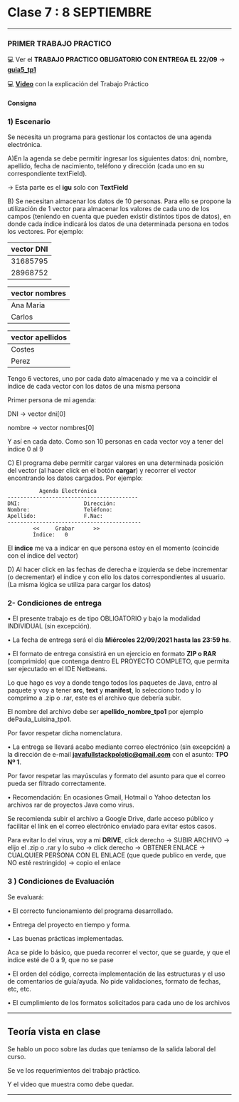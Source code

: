 # Clase 7 : 8 SEPTIEMBRE

---
### PRIMER TRABAJO PRACTICO

:computer: Ver el **TRABAJO PRACTICO OBLIGATORIO CON ENTREGA EL 22/09** -> [**guia5_tp1**](https://github.com/eugenia1984/diploUTNVM-PoloTIC-SiliconMisiones-Java/tree/main/polotic_siliconmisiones/guia5_tp1)

:computer: [**Video**](https://www.youtube.com/watch?v=HTH5nPYE8HA) con la explicación del Trabajo Práctico

#### Consigna

### 1) Escenario
Se necesita un programa para gestionar los contactos de una agenda electrónica.

A)En la agenda se debe permitir ingresar los siguientes datos: dni, nombre, apellido, fecha
de nacimiento, teléfono y dirección (cada uno en su correspondiente textField).

-> Esta parte es el **igu** solo con **TextField**

B) Se necesitan almacenar los datos de 10 personas. Para ello se propone la utilización de
1 vector para almacenar los valores de cada uno de los campos (teniendo en cuenta
que pueden existir distintos tipos de datos), en donde cada índice indicará los datos de
una determinada persona en todos los vectores. Por ejemplo:


| vector DNI |
| ---------- |
| 31685795 |
| 28968752 |


| vector nombres |
| -------------- |
| Ana Maria |
| Carlos |

| vector apellidos |
| ---------------- |
| Costes |
| Perez |

Tengo 6 vectores, uno por cada dato almacenado y me va a coincidir el índice de cada vector con los datos de una misma persona

Primer persona de mi agenda:

DNI -> vector dni[0]

nombre -> vector nombres[0]

Y así en cada dato. Como son 10 personas en cada vector voy a tener del índice 0 al 9

C) El programa debe permitir cargar valores en una determinada posición del vector (al
hacer click en el botón **cargar**) y recorrer el vector encontrando los datos cargados. Por
ejemplo:

```
          Agenda Electrónica
-----------------------------------------
DNI:                    Dirección:
Nombre:                 Teléfono:
Apellido:               F.Nac:
------------------------------------------
        <<     Grabar      >>
        Índice:   0
```

El **indice** me va a indicar en que persona estoy en el momento (coincide con el índice del vector)

D) Al hacer click en las fechas de derecha e izquierda se debe incrementar (o decrementar)
el índice y con ello los datos correspondientes al usuario. (La misma lógica se utiliza
para cargar los datos)


### 2-  Condiciones de entrega

• El presente trabajo es de tipo OBLIGATORIO y bajo la modalidad INDIVIDUAL (sin
excepción).

• La fecha de entrega será el día **Miércoles 22/09/2021 hasta las 23:59 hs**.

• El formato de entrega consistirá en un ejercicio en formato **ZIP o RAR** (comprimido) que
contenga dentro EL PROYECTO COMPLETO, que permita ser ejecutado en el IDE Netbeans. 

Lo que hago es voy a donde tengo todos los paquetes de Java, entro al paquete y voy a tener **src**, **text** y **manifest**, lo selecciono todo y lo comprimo a .zip o .rar, este es el archivo que debería subir.



El nombre del archivo debe ser **apellido_nombre_tpo1** por ejemplo dePaula_Luisina_tpo1. 

Por favor respetar dicha nomenclatura.

• La entrega se llevará acabo mediante correo electrónico (sin excepción) a la dirección
de e-mail **javafullstackpolotic@gmail.com** con el asunto: **TPO Nº 1**. 

Por favor respetar las mayúsculas y formato del asunto para que el correo pueda ser filtrado correctamente.


• Recomendación: En ocasiones Gmail, Hotmail o Yahoo detectan los archivos rar de
proyectos Java como virus. 

Se recomienda subir el archivo a Google Drive, darle acceso público y facilitar el link en el correo electrónico enviado para evitar estos casos.

Para evitar lo del virus, voy a mi **DRIVE**, click derecho -> SUBIR ARCHIVO -> elijo el .zip o .rar y lo subo -> click derecho -> OBTENER ENLACE -> CUALQUIER PERSONA CON EL ENLACE (que quede publico en verde, que NO esté restringido) -> copio el enlace


### 3 ) Condiciones de Evaluación

Se evaluará:

• El correcto funcionamiento del programa desarrollado.

• Entrega del proyecto en tiempo y forma.

• Las buenas prácticas implementadas.

Aca se pide lo básico, que pueda recorrer el vector, que se guarde, y que el indice esté de 0 a 9, que no se pase

• El orden del código, correcta implementación de las estructuras y el uso de comentarios
de guía/ayuda. No pide validaciones, formato de fechas, etc, etc.

• El cumplimiento de los formatos solicitados para cada uno de los archivos

---

## Teoría vista en clase

Se hablo un poco sobre las dudas que teníamso de la salida laboral del curso.

Se ve los requerimientos del trabajo práctico.

Y el video que muestra como debe quedar.

---
